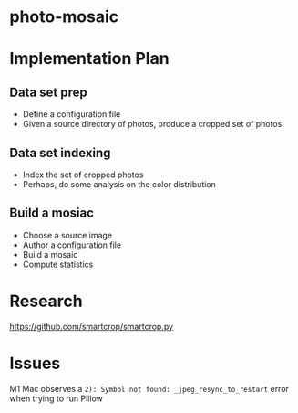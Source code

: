 # photo-mosaic

# Implementation Plan
## Data set prep
- Define a configuration file
- Given a source directory of photos, produce a cropped set of photos 

## Data set indexing
- Index the set of cropped photos
- Perhaps, do some analysis on the color distribution

## Build a mosiac
- Choose a source image
- Author a configuration file
- Build a mosaic
- Compute statistics

# Research
https://github.com/smartcrop/smartcrop.py

# Issues
M1 Mac observes a `2): Symbol not found: _jpeg_resync_to_restart` error when trying to run Pillow